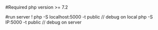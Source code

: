 
#Required php version >= 7.2

#run server !
  php -S localhost:5000 -t public // debug on local
  php -S IP:5000 -t public // debug on server
